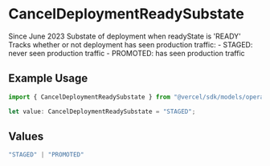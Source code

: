 # CancelDeploymentReadySubstate

Since June 2023 Substate of deployment when readyState is 'READY' Tracks whether or not deployment has seen production traffic: - STAGED: never seen production traffic - PROMOTED: has seen production traffic

## Example Usage

```typescript
import { CancelDeploymentReadySubstate } from "@vercel/sdk/models/operations/canceldeployment.js";

let value: CancelDeploymentReadySubstate = "STAGED";
```

## Values

```typescript
"STAGED" | "PROMOTED"
```